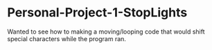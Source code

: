 # Personal-Project-1-StopLights
Wanted to see how to making a moving/looping code that would shift special characters while the program ran.
